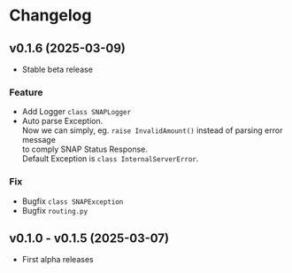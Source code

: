 # Changelog

## v0.1.6 (2025-03-09)
- Stable beta release

### Feature
- Add Logger `class SNAPLogger`
- Auto parse Exception.  
  Now we can simply, eg. `raise InvalidAmount()` instead of parsing error message  
  to comply SNAP Status Response.  
  Default Exception is `class InternalServerError`.

### Fix
- Bugfix `class SNAPException`
- Bugfix `routing.py`


## v0.1.0 - v0.1.5 (2025-03-07)
- First alpha releases
